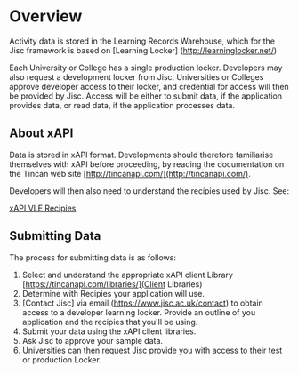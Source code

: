 # Overview
Activity data is stored in the Learning Records Warehouse, which for the Jisc framework is based on [Learning Locker] (http://learninglocker.net/)

Each University or College has a single production locker. Developers may also request a development locker from Jisc. Universities or Colleges approve developer access to their locker, and credential for access will then be provided by Jisc. Access will be either to submit data, if the application provides data, or read data, if the application processes data.

## About xAPI

Data is stored in xAPI format.  Developments should therefore familiarise themselves with xAPI before proceeding, by reading the documentation on the Tincan web site [http://tincanapi.com/](http://tincanapi.com/).

Developers will then also need to understand the recipies used by Jisc. See:

[xAPI VLE Recipies](https://github.com/jiscdev/xapi-vle)

## Submitting Data

The process for submitting data is as follows:

1. Select and understand the appropriate xAPI client Library [https://tincanapi.com/libraries/](Client Libraries)
2. Determine with Recipies your application will use.
3. [Contact Jisc] via email (https://www.jisc.ac.uk/contact) to obtain access to a developer learning locker.  Provide an outline of you application and the recipies that you'll be using.
4. Submit your data using the xAPI client libraries.
5. Ask Jisc to approve your sample data.
6. Universities can then request Jisc provide you with access to their test or production Locker.



